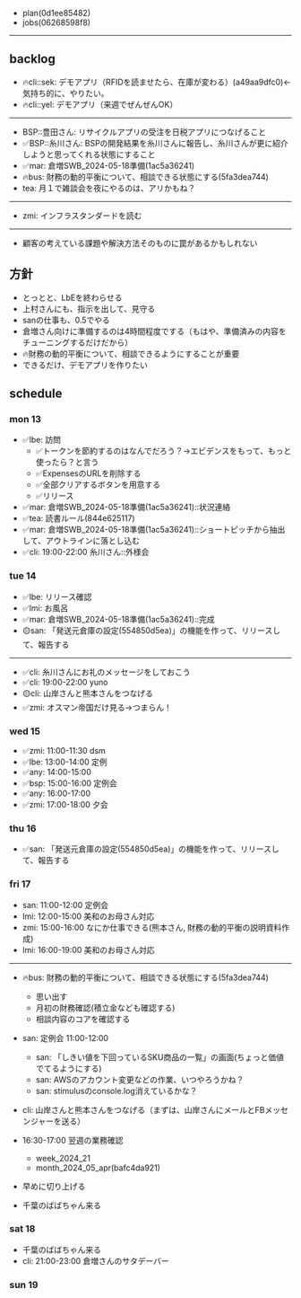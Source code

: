 
- plan(0d1ee85482)
- jobs(06268598f8)
---

## backlog
- 🔥cli::sek: デモアプリ（RFIDを読ませたら、在庫が変わる）(a49aa9dfc0)←気持ち的に、やりたい。
- 🔥cli::yel: デモアプリ（来週でぜんぜんOK）
---
- BSP::豊田さん: リサイクルアプリの受注を日税アプリにつなげること
- ✅BSP::糸川さん: BSPの開発結果を糸川さんに報告し、糸川さんが更に紹介しようと思ってくれる状態にすること
- ✅mar: 倉増SWB_2024-05-18準備(1ac5a36241)
- 🔥bus: 財務の動的平衡について、相談できる状態にする(5fa3dea744)
- tea: 月１で雑談会を夜にやるのは、アリかもね？
---
- zmi: インフラスタンダードを読む
---
- 顧客の考えている課題や解決方法そのものに罠があるかもしれない

## 方針
- とっとと、LbEを終わらせる
- 上村さんにも、指示を出して、見守る
- sanの仕事も、0.5でやる
- 倉増さん向けに準備するのは4時間程度でする（もはや、準備済みの内容をチューニングするだけだから）
- 🔥財務の動的平衡について、相談できるようにすることが重要
- できるだけ、デモアプリを作りたい


## schedule
### mon 13
- ✅lbe: 訪問
  - ✅トークンを節約するのはなんでだろう？→エビデンスをもって、もっと使ったら？と言う
  - ✅ExpensesのURLを削除する
  - ✅全部クリアするボタンを用意する
  - ✅リリース
- ✅mar: 倉増SWB_2024-05-18準備(1ac5a36241)::状況連絡
- ✅tea: 読書ルール(844e625117)
- ✅mar: 倉増SWB_2024-05-18準備(1ac5a36241)::ショートピッチから抽出して、アウトラインに落とし込む
- ✅cli: 19:00-22:00 糸川さん::外様会

### tue 14
- ✅lbe: リリース確認
- ✅lmi: お風呂
- ✅mar: 倉増SWB_2024-05-18準備(1ac5a36241)::完成
- 🟡san: 「発送元倉庫の設定(554850d5ea)」の機能を作って、リリースして、報告する
---
- ✅cli: 糸川さんにお礼のメッセージをしておこう
- ✅cli: 19:00-22:00 yuno
- 🟡cli: 山岸さんと熊本さんをつなげる
- ✅zmi: オスマン帝国だけ見る->つまらん！

### wed 15
- ✅zmi: 11:00-11:30 dsm
- ✅lbe: 13:00-14:00 定例
- ✅any: 14:00-15:00
- ✅bsp: 15:00-16:00 定例会
- ✅any: 16:00-17:00
- ✅zmi: 17:00-18:00 夕会

### thu 16
- ✅san: 「発送元倉庫の設定(554850d5ea)」の機能を作って、リリースして、報告する

### fri 17
- san: 11:00-12:00 定例会
- lmi: 12:00-15:00 美和のお母さん対応
- zmi: 15:00-16:00 なにか仕事できる(熊本さん, 財務の動的平衡の説明資料作成)
- lmi: 16:00-19:00 美和のお母さん対応
---

- 🔥bus: 財務の動的平衡について、相談できる状態にする(5fa3dea744)
  - 思い出す
  - 月初の財務確認(積立金なども確認する)
  - 相談内容のコアを確認する
- san: 定例会 11:00-12:00
  - san: 「しきい値を下回っているSKU商品の一覧」の画面(ちょっと価値でてるようにする)
  - san: AWSのアカウント変更などの作業、いつやろうかね？
  - san: stimulusのconsole.log消えているかな？
- cli: 山岸さんと熊本さんをつなげる（まずは、山岸さんにメールとFBメッセンジャーを送る）

- 16:30-17:00 翌週の業務確認
  - week_2024_21
  - month_2024_05_apr(bafc4da921)
- 早めに切り上げる
- 千葉のばばちゃん来る

### sat 18
- 千葉のばばちゃん来る
- cli: 21:00-23:00 倉増さんのサタデーバー
### sun 19



